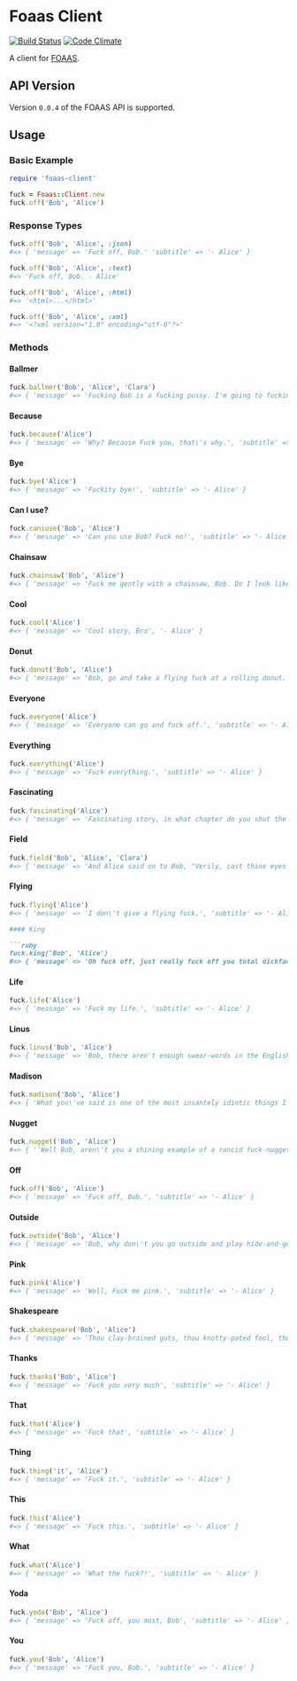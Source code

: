 # Foaas Client

[![Build Status](https://travis-ci.org/petedmarsh/foaas-client.png)](https://travis-ci.org/petedmarsh/foaas-client)
[![Code Climate](https://codeclimate.com/github/petedmarsh/foaas-client.png)](https://codeclimate.com/github/petedmarsh/foaas-client)

A client for [FOAAS](http://foaas.com).

## API Version

Version `0.0.4` of the FOAAS API is supported.

## Usage

### Basic Example

```ruby
require 'foaas-client'

fuck = Foaas::Client.new
fuck.off('Bob', 'Alice')
```

### Response Types

```ruby
fuck.off('Bob', 'Alice', :json)
#=> { 'message' => 'Fuck off, Bob.' 'subtitle' => '- Alice' }

fuck.off('Bob', 'Alice', :text)
#=> 'Fuck off, Bob. - Alice'

fuck.off('Bob', 'Alice', :html)
#=> '<html>...</html>'

fuck.off('Bob', 'Alice', :xml)
#=> '<?xml version="1.0" encoding="utf-8"?>'
```

### Methods

#### Ballmer

```ruby
fuck.ballmer('Bob', 'Alice', 'Clara')
#=> { 'message' => 'Fucking Bob is a fucking pussy. I'm going to fucking bury that guy, I have done it before, and I will do it again. I'm going to fucking kill Alice.', 'subtitle' => 'Clara' }
```

#### Because

```ruby
fuck.because('Alice')
#=> { 'message' => 'Why? Because Fuck you, that\'s why.', 'subtitle' => 'Alice' }
```

#### Bye

```ruby
fuck.bye('Alice')
#=> { 'message' => 'Fuckity bye!', 'subtitle' => '- Alice' }
```

#### Can I use?

```ruby
fuck.caniuse('Bob', 'Alice')
#=> { 'message' => 'Can you use Bob? Fuck no!', 'subtitle' => '- Alice' }
```

#### Chainsaw

```ruby
fuck.chainsaw('Bob', 'Alice')
#=> { 'message' => 'Fuck me gently with a chainsaw, Bob. Do I look like Mother Teresa?', 'subtitle' => '- Alice' }
```

#### Cool

```ruby
fuck.cool('Alice')
#=> { 'message' => 'Cool story, Bro', '- Alice' }
```

#### Donut

```ruby
fuck.donut('Bob', 'Alice')
#=> { 'message' => 'Bob, go and take a flying fuck at a rolling donut.', 'subtitle' => '- Alice' }
```

#### Everyone

```ruby
fuck.everyone('Alice')
#=> { 'message' => 'Everyone can go and fuck off.', 'subtitle' => '- Alice' }
```

#### Everything

```ruby
fuck.everything('Alice')
#=> { 'message' => 'Fuck everything.', 'subtitle' => '- Alice' }
```

#### Fascinating

```ruby
fuck.fascinating('Alice')
#=> { 'message' => 'Fascinating story, in what chapter do you shut the fuck up?', 'subtitle' => '- Alice' }
```

#### Field

```ruby
fuck.field('Bob', 'Alice', 'Clara')
#=> { 'message' => 'And Alice said on to Bob, "Verily, cast thine eyes upon the field in which I grow my fucks", and Bobgave witness onto the field, and saw that it was barren.', 'subtitle' => '- Clara' }
```

#### Flying

```ruby
fuck.flying('Alice')
#=> { 'message' => 'I don\'t give a flying fuck.', 'subtitle' => '- Alice' }

#### King

```ruby
fuck.king('Bob', 'Alice')
#=> { 'message' => 'Oh fuck off, just really fuck off you total dickface. Christ Bob, you are fucking thick.', 'subtitle' => '- Alice' }
```

#### Life

```ruby
fuck.life('Alice')
#=> { 'message' => 'Fuck my life.', 'subtitle' => '- Alice' }
```

#### Linus

```ruby
fuck.linus('Bob', 'Alice')
#=> { 'message' => 'Bob, there aren't enough swear-words in the English language, so now I'll have to call you perkeleen vittupää just to express my disgust and frustration with this crap.', 'subtitle' => '- Alice' }
```

#### Madison

```ruby
fuck.madison('Bob', 'Alice')
#=> { 'What you\'ve said is one of the most insantely idiotic things I have ever heard, Bob. At no point in your rambling, incoherent response were you even close to anything that could be considered a rational thought. Everyone in this room is now dumber for having listened to it. I award you no points Bob, and may God have mercy on your soul.', 'subtitle' => '- Alice' }
```

#### Nugget

```ruby
fuck.nugget('Bob', 'Alice')
#=> { ''Well Bob, aren\'t you a shining example of a rancid fuck-nugget.', 'subtitle' => '- Alice' }
```

#### Off

```ruby
fuck.off('Bob', 'Alice')
#=> { 'message' => 'Fuck off, Bob.', 'subtitle' => '- Alice' }
```

#### Outside

```ruby
fuck.outside('Bob', 'Alice')
#=> { 'message' => 'Bob, why don\'t you go outside and play hide-and-go-fuck-yourself?', 'subtitle' => '- Alice' }
```

#### Pink

```ruby
fuck.pink('Alice')
#=> { 'message' => 'Well, Fuck me pink.', 'subtitle' => '- Alice' }
```

#### Shakespeare

```ruby
fuck.shakespeare('Bob', 'Alice')
#=> { 'message' => 'Thou clay-brained guts, thou knotty-pated fool, thou whoreson obscene greasy tallow-catch!', 'subtitle' => '- Alice' }
```

#### Thanks

```ruby
fuck.thanks('Bob', 'Alice')
#=> { 'message' => 'Fuck you very much', 'subtitle' => '- Alice' }
```

#### That

```ruby
fuck.that('Alice')
#=> { 'message' => 'Fuck that', 'subtitle' => '- Alice' }
```

#### Thing

```ruby
fuck.thing('it', 'Alice')
#=> { 'message' => 'Fuck it.', 'subtitle' => '- Alice' }
```

#### This

```ruby
fuck.this('Alice')
#=> { 'message' => 'Fuck this.', 'subtitle' => '- Alice' }
```

#### What

```ruby
fuck.what('Alice')
#=> { 'message' => 'What the fuck?!', 'subtitle' => '- Alice' }
```

#### Yoda

```ruby
fuck.yoda('Bob', 'Alice')
#=> { 'message' => 'Fuck off, you must, Bob', 'subtitle' => '- Alice' }
```

#### You

```ruby
fuck.you('Bob', 'Alice')
#=> { 'message' => 'Fuck you, Bob.', 'subtitle' => '- Alice' }
```
